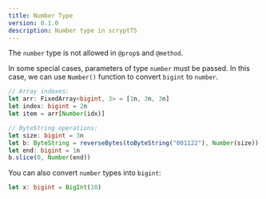 ```yaml
---
title: Number Type
version: 0.1.0
description: Number type in scryptTS
---
```


The `number` type is not allowed in `@prop`s and `@method`.

In some special cases, parameters of type `number` must be passed. In this case, we can use `Number()` function to convert `bigint` to `number`.

```ts
// Array indexes:
let arr: FixedArray<bigint, 3> = [1n, 3n, 3n]
let index: bigint = 2n
let item = arr[Number(idx)]

// ByteString operations:
let size: bigint = 3n
let b: ByteString = reverseBytes(toByteString("001122"), Number(size))
let end: bigint = 1n
b.slice(0, Number(end))
```

You can also convert `number` types into `bigint`:

```ts
let x: bigint = BigInt(10)
```
